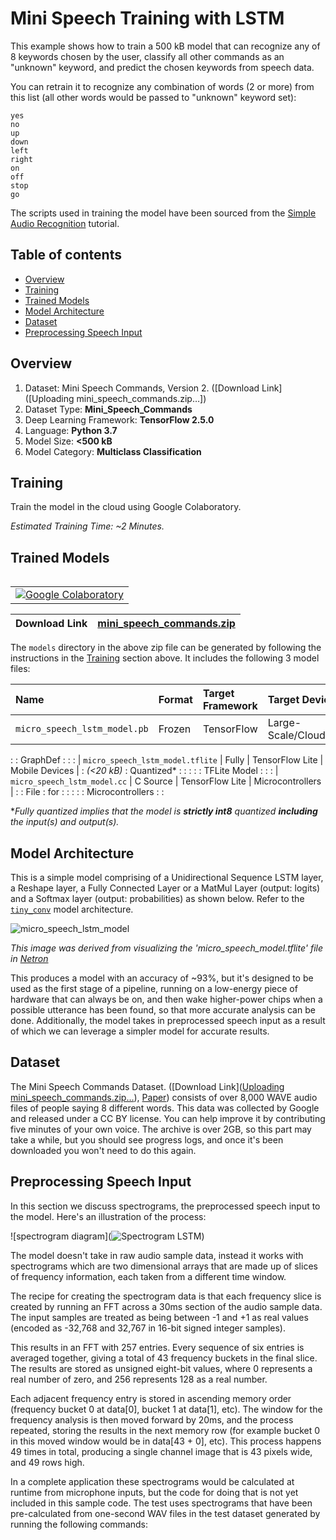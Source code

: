 
# Mini Speech Training with LSTM

This example shows how to train a 500 kB model that can recognize any of 8 keywords chosen by the user,
classify all other commands as an "unknown" keyword, and predict the chosen keywords from speech data.

You can retrain it to recognize any combination of words (2 or more) from this
list (all other words would be passed to "unknown" keyword set):

```
yes
no
up
down
left
right
on
off
stop
go
```

The scripts used in training the model have been sourced from the
[Simple Audio Recognition](https://www.tensorflow.org/tutorials/audio/simple_audio)
tutorial.

## Table of contents

-   [Overview](#overview)
-   [Training](#training)
-   [Trained Models](#trained-models)
-   [Model Architecture](#model-architecture)
-   [Dataset](#dataset)
-   [Preprocessing Speech Input](#preprocessing-speech-input)


## Overview

1.  Dataset: Mini Speech Commands, Version 2.
    ([Download Link]([Uploading mini_speech_commands.zip…])
2.  Dataset Type: **Mini_Speech_Commands**
3.  Deep Learning Framework: **TensorFlow 2.5.0**
4.  Language: **Python 3.7**
5.  Model Size: **<500 kB**
6.  Model Category: **Multiclass Classification**

## Training

Train the model in the cloud using Google Colaboratory.

<table class="tfo-notebook-buttons" align="left">
  <td>
    <a target="_blank" href="https://colab.research.google.com/github/tensorflow/tensorflow/blob/master/tensorflow/lite/micro/examples/micro_speech/train/train_micro_speech_model.ipynb"><img src="https://www.tensorflow.org/images/colab_logo_32px.png" />Google Colaboratory</a>
  </td>


*Estimated Training Time: ~2 Minutes.*


## Trained Models

| Download Link        | [mini_speech_commands.zip](http://storage.googleapis.com/download.tensorflow.org/data/mini_speech_commands.zip)           |
| ------------- |-------------|

The `models` directory in the above zip file can be generated by following the
instructions in the [Training](#training) section above. It
includes the following 3 model files:

| Name           | Format       | Target Framework | Target Device             |
| :------------- | :----------- | :--------------- | :------------------------ |
| `micro_speech_lstm_model.pb`     | Frozen       | TensorFlow       | Large-Scale/Cloud/Servers |
:                : GraphDef     :                  :                           :
| `micro_speech_lstm_model.tflite` | Fully        | TensorFlow Lite  | Mobile Devices            |
: *(<20 kB)*     : Quantized*   :                  :                           :
:                : TFLite Model :                  :                           :
| `micro_speech_lstm_model.cc`     | C Source     | TensorFlow Lite  | Microcontrollers          |
:                : File         : for              :                           :
:                :              : Microcontrollers :                           :

**Fully quantized implies that the model is **strictly int8** quantized
**including** the input(s) and output(s).*
<!-- **Fully quantized implies that the model is **strictly int8** except the
input(s) and output(s) which remain float.* -->

## Model Architecture

This is a simple model comprising of a Unidirectional Sequence LSTM layer, a Reshape layer, a Fully Connected
Layer or a MatMul Layer (output: logits) and a Softmax layer
(output: probabilities) as shown below. Refer to the [`tiny_conv`](https://github.com/tensorflow/tensorflow/blob/master/tensorflow/examples/speech_commands/models.py#L673)
model architecture.

![micro_speech_lstm_model](https://user-images.githubusercontent.com/69593646/124989653-363e5100-dff4-11eb-87e1-b3977e504488.png)

*This image was derived from visualizing the 'micro_speech_model.tflite' file in
[Netron](https://github.com/lutzroeder/netron)*

This produces a model with an accuracy of ~93%, but it's designed to be used as
the first stage of a pipeline, running on a low-energy piece of hardware that
can always be on, and then wake higher-power chips when a possible utterance has
been found, so that more accurate analysis can be done. Additionally, the model
takes in preprocessed speech input as a result of which we can leverage a
simpler model for accurate results.

## Dataset

The Mini Speech Commands Dataset. ([Download Link]([Uploading mini_speech_commands.zip…]()),
[Paper](https://arxiv.org/abs/1804.03209)) consists of over 8,000 WAVE audio
files of people saying 8 different words. This data was collected by
Google and released under a CC BY license. You can help improve it by
contributing five minutes of your own voice. The archive is over 2GB, so this
part may take a while, but you should see progress logs, and once it's been
downloaded you won't need to do this again.

## Preprocessing Speech Input

In this section we discuss spectrograms, the preprocessed speech input to the
model. Here's an illustration of the process:

![spectrogram diagram](![Spectrogram LSTM](https://user-images.githubusercontent.com/69593646/124989167-b0baa100-dff3-11eb-8f54-28017fc85aa4.png))

The model doesn't take in raw audio sample data, instead it works with
spectrograms which are two dimensional arrays that are made up of slices of
frequency information, each taken from a different time window.

The recipe for creating the spectrogram data is that each frequency slice is
created by running an FFT across a 30ms section of the audio sample data. The
input samples are treated as being between -1 and +1 as real values (encoded as
-32,768 and 32,767 in 16-bit signed integer samples).

This results in an FFT with 257 entries. Every sequence of six entries is
averaged together, giving a total of 43 frequency buckets in the final slice.
The results are stored as unsigned eight-bit values, where 0 represents a real
number of zero, and 256 represents 128 as a real number.

Each adjacent frequency entry is stored in ascending memory order (frequency
bucket 0 at data[0], bucket 1 at data[1], etc). The window for the frequency
analysis is then moved forward by 20ms, and the process repeated, storing the
results in the next memory row (for example bucket 0 in this moved window would
be in data[43 + 0], etc). This process happens 49 times in total, producing a
single channel image that is 43 pixels wide, and 49 rows high.

In a complete application these spectrograms would be calculated at runtime from
microphone inputs, but the code for doing that is not yet included in this
sample code. The test uses spectrograms that have been pre-calculated from
one-second WAV files in the test dataset generated by running the following
commands:



